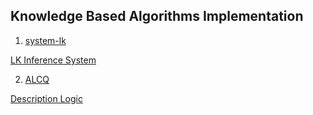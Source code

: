 ## Knowledge Based Algorithms Implementation

1. [system-lk](./system-lk.hs)

[LK Inference System](https://en.wikipedia.org/wiki/Sequent_calculus)

2. [ALCQ](./alcq.hs)

[Description Logic](http://www.cs.ox.ac.uk/ian.horrocks/Publications/download/2007/BaHS07a.pdf)
